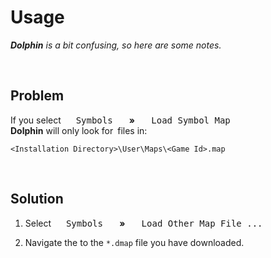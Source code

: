 
# Usage

***Dolphin*** *is a bit confusing, so here are some notes.*

<br>

## Problem

If you select  <kbd>  Symbols  </kbd>  **»**  <kbd>  Load Symbol Map  </kbd> <br>
**Dolphin** will only look for files in:

`<Installation Directory>\User\Maps\<Game Id>.map`

<br>

## Solution

1.  Select  <kbd>  Symbols  </kbd>  **»**  <kbd>  Load Other Map File ...  </kbd> <br>

2.  Navigate the to the `*.dmap` file you have downloaded.

<br>